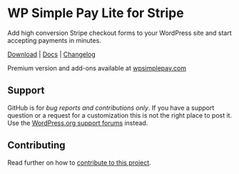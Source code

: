 # WP Simple Pay Lite for Stripe

Add high conversion Stripe checkout forms to your WordPress site and start accepting payments in minutes.

[Download](https://wordpress.org/plugins/stripe/) | [Docs](https://wpsimplepay.com/docs/) | [Changelog](https://wordpress.org/plugins/stripe/changelog/)

Premium version and add-ons available at [wpsimplepay.com](https://wpsimplepay.com)

## Support

GitHub is for *bug reports and contributions only*. If you have a support question or a request for a customization this is not the right place to post it. Use the [WordPress.org support forums](https://wordpress.org/support/plugin/stripe) instead.

## Contributing

Read further on how to [contribute to this project](https://github.com/moonstonemedia/WP-Simple-Pay-Lite-for-Stripe/blob/master/contributing.md).
